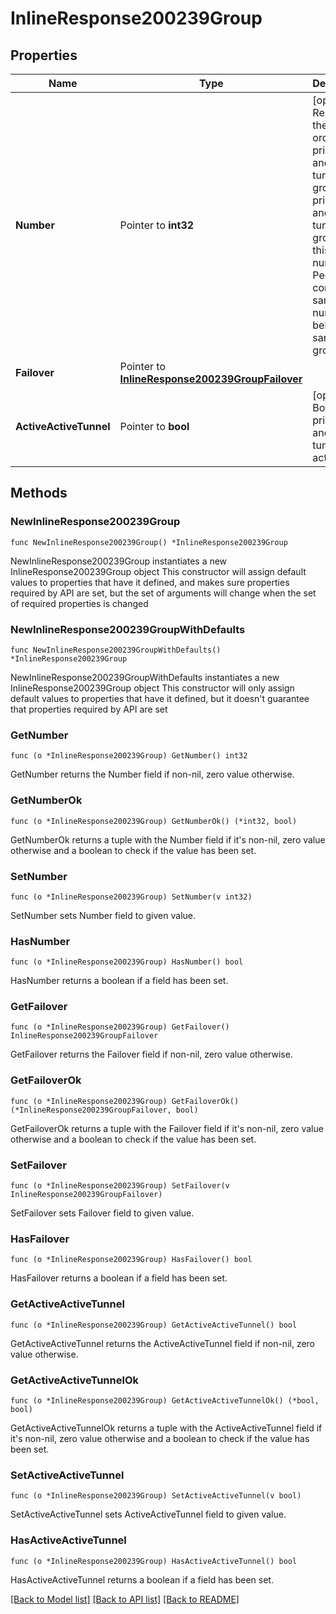 # InlineResponse200239Group

## Properties

Name | Type | Description | Notes
------------ | ------------- | ------------- | -------------
**Number** | Pointer to **int32** | [optional] Represents the ordering of primary and backup tunnels group. primary and backup tunnels are grouped by this number. Peers containing same group number belongs to same group. | [optional] 
**Failover** | Pointer to [**InlineResponse200239GroupFailover**](InlineResponse200239GroupFailover.md) |  | [optional] 
**ActiveActiveTunnel** | Pointer to **bool** | [optional] Both primary and backup tunnels are active. | [optional] 

## Methods

### NewInlineResponse200239Group

`func NewInlineResponse200239Group() *InlineResponse200239Group`

NewInlineResponse200239Group instantiates a new InlineResponse200239Group object
This constructor will assign default values to properties that have it defined,
and makes sure properties required by API are set, but the set of arguments
will change when the set of required properties is changed

### NewInlineResponse200239GroupWithDefaults

`func NewInlineResponse200239GroupWithDefaults() *InlineResponse200239Group`

NewInlineResponse200239GroupWithDefaults instantiates a new InlineResponse200239Group object
This constructor will only assign default values to properties that have it defined,
but it doesn't guarantee that properties required by API are set

### GetNumber

`func (o *InlineResponse200239Group) GetNumber() int32`

GetNumber returns the Number field if non-nil, zero value otherwise.

### GetNumberOk

`func (o *InlineResponse200239Group) GetNumberOk() (*int32, bool)`

GetNumberOk returns a tuple with the Number field if it's non-nil, zero value otherwise
and a boolean to check if the value has been set.

### SetNumber

`func (o *InlineResponse200239Group) SetNumber(v int32)`

SetNumber sets Number field to given value.

### HasNumber

`func (o *InlineResponse200239Group) HasNumber() bool`

HasNumber returns a boolean if a field has been set.

### GetFailover

`func (o *InlineResponse200239Group) GetFailover() InlineResponse200239GroupFailover`

GetFailover returns the Failover field if non-nil, zero value otherwise.

### GetFailoverOk

`func (o *InlineResponse200239Group) GetFailoverOk() (*InlineResponse200239GroupFailover, bool)`

GetFailoverOk returns a tuple with the Failover field if it's non-nil, zero value otherwise
and a boolean to check if the value has been set.

### SetFailover

`func (o *InlineResponse200239Group) SetFailover(v InlineResponse200239GroupFailover)`

SetFailover sets Failover field to given value.

### HasFailover

`func (o *InlineResponse200239Group) HasFailover() bool`

HasFailover returns a boolean if a field has been set.

### GetActiveActiveTunnel

`func (o *InlineResponse200239Group) GetActiveActiveTunnel() bool`

GetActiveActiveTunnel returns the ActiveActiveTunnel field if non-nil, zero value otherwise.

### GetActiveActiveTunnelOk

`func (o *InlineResponse200239Group) GetActiveActiveTunnelOk() (*bool, bool)`

GetActiveActiveTunnelOk returns a tuple with the ActiveActiveTunnel field if it's non-nil, zero value otherwise
and a boolean to check if the value has been set.

### SetActiveActiveTunnel

`func (o *InlineResponse200239Group) SetActiveActiveTunnel(v bool)`

SetActiveActiveTunnel sets ActiveActiveTunnel field to given value.

### HasActiveActiveTunnel

`func (o *InlineResponse200239Group) HasActiveActiveTunnel() bool`

HasActiveActiveTunnel returns a boolean if a field has been set.


[[Back to Model list]](../README.md#documentation-for-models) [[Back to API list]](../README.md#documentation-for-api-endpoints) [[Back to README]](../README.md)


